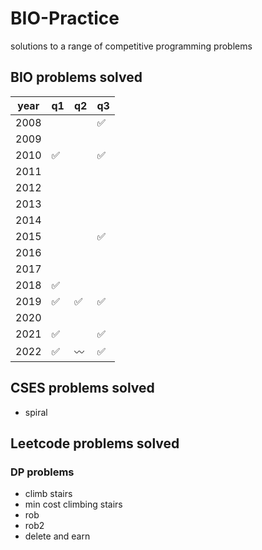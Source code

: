 # BIO-Practice
solutions to a range of competitive programming problems

## BIO problems solved
| year 	| q1 	| q2 	| q3 	|
|------	|----	|----	|----	|
| 2008 	|    	|    	| ✅ 	|
| 2009 	|    	|    	|    	|
| 2010 	| ✅  	|    	| ✅  	|
| 2011 	|    	|    	|    	|
| 2012 	|    	|    	|    	|
| 2013 	|    	|    	|    	|
| 2014 	|    	|    	|    	|
| 2015 	|    	|    	| ✅ 	|
| 2016 	|    	|    	|    	|
| 2017 	|    	|    	|    	|
| 2018 	| ✅  	|    	|    	|
| 2019 	| ✅  	| ✅  	| ✅  	|
| 2020 	|    	|    	|    	|
| 2021 	| ✅ 	|    	| ✅  	|
| 2022 	| ✅  	| 〰️ 	| ✅  	|

## CSES problems solved 
- spiral

## Leetcode problems solved
### DP problems
 - climb stairs
 - min cost climbing stairs
 - rob
 - rob2
 - delete and earn

